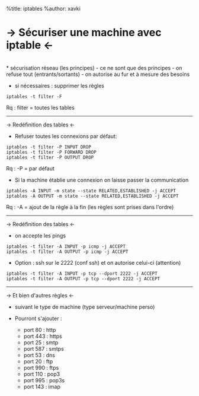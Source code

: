 %title: iptables
%author: xavki

-> Sécuriser une machine avec iptable <-
========

<br>
* sécurisation réseau (les principes)
	- ce ne sont que des principes
	- on refuse tout (entrants/sortants)
	- on autorise au fur et à mesure des besoins

* si nécessaires : supprimer les règles

```
iptables -t filter -F
```

Rq : filter = toutes les tables

-------------------------------------------------------

-> Redéfinition des tables <-



* Refuser toutes les connexions par défaut:

```
iptables -t filter -P INPUT DROP
iptables -t filter -P FORWARD DROP
iptables -t filter -P OUTPUT DROP
```
Rq : -P = par défaut

* Si la machine établie une connexion on laisse passer la communication

```
iptables -A INPUT -m state --state RELATED,ESTABLISHED -j ACCEPT
iptables -A OUTPUT -m state --state RELATED,ESTABLISHED -j ACCEPT
```

Rq : -A = ajout de la règle à la fin (les règles sont prises dans l'ordre)

------------------------------------------------------


-> Redéfinition des tables <-


* on accepte les pings

```
iptables -t filter -A INPUT -p icmp -j ACCEPT
iptables -t filter -A OUTPUT -p icmp -j ACCEPT
```

* Option : ssh sur le 2222 (conf ssh) et on autorise celui-ci (attention)

```
iptables -t filter -A INPUT -p tcp --dport 2222 -j ACCEPT
iptables -t filter -A OUTPUT -p tcp --dport 2222 -j ACCEPT
```

--------------------------------------------------------


-> Et bien d'autres règles <-

* suivant le type de machine (type serveur/machine perso)

* Pourront s'ajouter :
	- port 80 : http
	- port 443 : https
	- port 25 : smtp
	- port 587 : smtps
	- port 53 : dns
	- port 20 : ftp
	- port 990 : ftps
	- port 110 : pop3
	- port 995 : pop3s
	- port 143 : imap 



